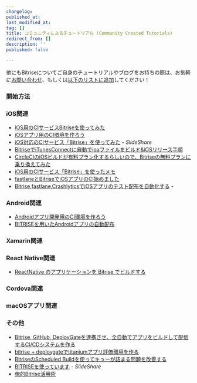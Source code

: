 ```yaml
---
changelog:
published_at:
last_modified_at:
tag: []
title: コミュニティによるチュートリアル (Community Created Tutorials)
redirect_from: []
description: ''
published: false

---
```

他にもBitriseについてご自身のチュートリアルやブログをお持ちの際は、お気軽に[お問い合わせ](https://www.bitrise.io/contact)、もしくは[以下のリストに追加](https://github.com/bitrise-io/devcenter/edit/master/docs/tutorials/community-created.md)してください！

### 開始方法

### iOS関連

* [iOS用のCIサービスBitriseを使ってみた](http://qiita.com/keygx/items/ab6149476f43ec51eb5c)
* [iOSアプリ用のCI環境を作ろう](http://qiita.com/kou_hon/items/51dda72ad62c0c03a720)
* [iOS対応のCIサービス「Bitrise」を使ってみた](http://sssslide.com/www.slideshare.net/koogawa/ioscibitrise) - _SlideShare_
* [BitriseでiTunesConnectに自動でipaファイルをビルド&iOSリリース手順](http://qiita.com/narukun/items/960d71f6577146550b08)
* [CircleCIのiOSビルドが有料プラン化するらしいので、Bitriseの無料プランに乗り換えてみた](http://engineering.otobank.co.jp/entry/ios-build-switch-to-bitrise-from-circleci)
* [iOS用のCIサービス「Bitrise」を使ったメモ](http://blog.koogawa.com/entry/2016/01/31/110032)
* [fastlaneとBitriseでiOSアプリのCI始めました](http://blog.lisb.direct/entry/2017/07/20/100000)
* [Bitrise,fastlane,CrashlyticsでiOSアプリのテスト配布を自動化する](http://techblog.lclco.com/entry/2016/05/09/192230) -

### Android関連

* [Androidアプリ開発用のCI環境を作ろう](http://qiita.com/kou_hon/items/fe80072a38dd8aa861af)
* [BITRISEを用いたAndroidアプリの自動配布](http://qiita.com/sjnya/items/6ac1c800f16a7f24201a)

### Xamarin関連

### React Native関連

* [ReactNative のアプリケーションを Bitrise でビルドする](http://qiita.com/jtakahashi0604/items/5133358aa55a03137fbc)

### Cordova関連

### macOSアプリ関連

### その他

* [Bitrise, GitHub, DeployGateを連携させ、全自動でアプリをビルドして配信するCI/CDシステムを作る](https://qiita.com/kyoro353/items/200d5b34b9f5805dd43a)
* [bitrise + deploygateでtitaniumアプリ評価環境を作る](http://qiita.com/imoans/items/aa6dec9392d2ed0b77cd)
* [BitriseのScheduled Buildを使ってキューが詰まる問題を改善する](http://qiita.com/shobyshoby/items/610aaa40b4a49498849c)
* [BITRISEを使っています](http://www.slideshare.net/kurikazu/bitrise-62409912) - _SlideShare_
* [俺的Bitrise活用術](http://yanma.hateblo.jp/entry/2016/03/15/104131)
